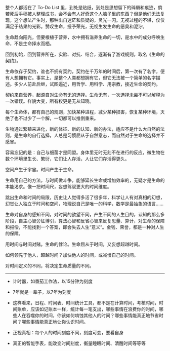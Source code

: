 整个人都活在了 To-Do List 里，到处是贴纸，到处是思想留下的碎屑和痕迹，倘若死后手稿被人整理成书，会不会有人好奇这个人脑子里的东西？但是他们无法复现，这个想法产生时，那种出自迷茫和质疑的，灵光一闪。无视过程的不堪，仅仅满足于结果的光彩。赞叹生命，授予荣光，无视生发生命的恶臭和泥泞。

生命趋向阳光，但要根植于营养，水中拥有滋养生命的一切，是水中的成分呼唤生命，不是生命择水而栖。

回到初始，回到营养所在，实验、对抗、结合，逐渐有了游戏规则，取名《生命的契约》。

生命依存于契约，谁也不拥有契约，契约在千万年的时间后，第一次有了名字，便有人想拥有它。事实上，是整个人类都想拥有它，但它无法被一个简单的名字描述。多少人前赴后继，试图逼近，用哲学、用科学、用宗教，接近生命的契约。

契约来自营养，起源自对生命有无的选择。生命无有，一次选择未尝不可以解释为一次错误。样貌大变，所有权更是无从知晓。

每个生命体，都有自己的规则，加快某种进程，减少某种损害，恢复某种环境，灭绝了也不过少了一个解，一切都可以推倒重来。

生物通过繁殖来进化，新的体征、新的认知、新的办法，适应不是什么大自然的法则，是生命的自行选择，人总是习惯屈从于自然意志，而自然对于生命的选择并不感冒。

容易忘记的是：自己与细菌才是同盟。身体里无时无刻不在进行的反应，微生物在数个环境里生长、繁衍，它们让人存活，人让它们存活得更久。

空间产生于宇宙。时间产生于生命。

生命用自己的方法，与时间做斗争，能够延长生命或增加效率的，无疑才是生命的本能渴求。像一把时间尺，妄想驾驭更大的时间维度。

跳出生命和时间的局限，历史让人觉得多活了很多年，科学让人有对真相的幻想，幻觉让人独立于时间和空间，物理说自己是唯一的科学，数学是最抽象的语言……

生命对自身的感知不同，对时间的欲望不同，产生不同的人生目的，认知的那么多阶段，自主心智旁征博引，算法心智和反省心智来反复思量、算计，对生命的保障和报偿，不能找到一个答案，即会失去人生“意义”。金钱、荣誉，都是一种对人生的保障。

用时间与时间对赌。生命的悖论。生命屈从于时间，又妄想超越时间。

如何领先于他人，超越时间？加快他人的时间，或减慢自己的时间。

对时间定义的不同，将决定生命质量的不同。

---

- 计时器，如番茄工作法，以15分钟为刻度
- 7年就是一辈子，以7年为刻度
- 这样看来，日程、时间表、时间统计工具，都不是在计算时间，考核时间，时间账单，应该如记账本一样，统计每一笔支出，哪些事情在浪费你的时间，哪些人在吞噬你的时间，你该如何啃蚀其他人的时间？哪些事情能真正地节省时间？哪些事情能真正地让你认识时间。
- 正视真相：每个人的时间刻度不同，刻度可变，要看自身
- 真正的智能手表，能改变时间刻度，衡量睡眠时间、清醒时间等等等

  ​

